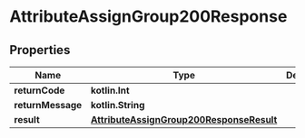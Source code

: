 
# AttributeAssignGroup200Response

## Properties
| Name | Type | Description | Notes |
| ------------ | ------------- | ------------- | ------------- |
| **returnCode** | **kotlin.Int** |  |  [optional] |
| **returnMessage** | **kotlin.String** |  |  [optional] |
| **result** | [**AttributeAssignGroup200ResponseResult**](AttributeAssignGroup200ResponseResult.md) |  |  [optional] |



